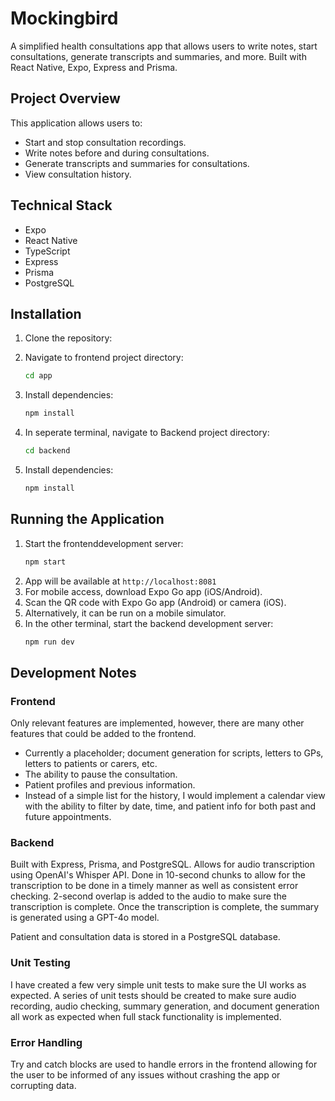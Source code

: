 # Mockingbird

A simplified health consultations app that allows users to write notes, start consultations, generate transcripts and summaries, and more. Built with React Native, Expo, Express and Prisma.

## Project Overview

This application allows users to:
- Start and stop consultation recordings.
- Write notes before and during consultations.
- Generate transcripts and summaries for consultations.
- View consultation history.

## Technical Stack

- Expo
- React Native
- TypeScript
- Express
- Prisma
- PostgreSQL

## Installation

1. Clone the repository:

2. Navigate to frontend project directory:
   ```bash
   cd app
   ```

3. Install dependencies:
   ```bash
   npm install
   ```

4. In seperate terminal, navigate to Backend project directory:
   ```bash
   cd backend
   ```

5. Install dependencies:
   ```bash
   npm install
   ```

## Running the Application

1. Start the frontenddevelopment server:
   ```bash
   npm start
   ```
2. App will be available at `http://localhost:8081`
3. For mobile access, download Expo Go app (iOS/Android).
4. Scan the QR code with Expo Go app (Android) or camera (iOS).
5. Alternatively, it can be run on a mobile simulator.
6. In the other terminal, start the backend development server:
   ```bash
   npm run dev
   ```

## Development Notes

### Frontend

Only relevant features are implemented, however, there are many other features that could be added to the frontend.

- Currently a placeholder; document generation for scripts, letters to GPs, letters to patients or carers, etc.
- The ability to pause the consultation.
- Patient profiles and previous information.
- Instead of a simple list for the history, I would implement a calendar view with the ability to filter by date, time, and patient info for both past and future appointments.

### Backend

Built with Express, Prisma, and PostgreSQL. Allows for audio transcription using OpenAI's Whisper API. Done in 10-second chunks to allow for the transcription to be done in a timely manner as well as consistent error checking. 2-second overlap is added to the audio to make sure the transcription is complete. Once the transcription is complete, the summary is generated using a GPT-4o model.

Patient and consultation data is stored in a PostgreSQL database.


### Unit Testing

I have created a few very simple unit tests to make sure the UI works as expected. A series of unit tests should be created to make sure audio recording, audio checking, summary generation, and document generation all work as expected when full stack functionality is implemented.

### Error Handling

Try and catch blocks are used to handle errors in the frontend allowing for the user to be informed of any issues without crashing the app or corrupting data.